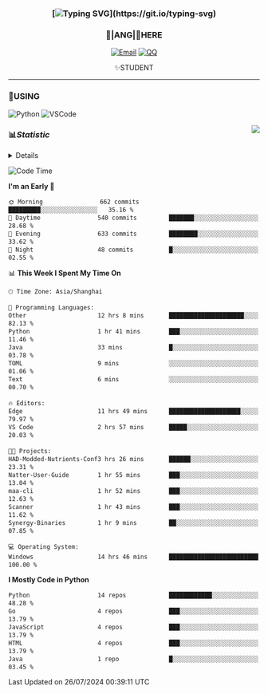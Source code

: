 <div align="center">


### [![Typing SVG](https://readme-typing-svg.herokuapp.com?size=25&duration=2500&color=8C43EA&vCenter=true&width=200&height=40&lines=%F0%9F%8C%B1ANGJustinl%F0%9F%8C%B1+!)](https://git.io/typing-svg)


### 🥛|**ANG**|🥛HERE



[![Email](https://img.shields.io/badge/Email-ANGJustin@163.com-6A5ACD?style=flat-square&logoColor=fff)](mailto:ANGJustinl@163.com)
[![QQ](https://img.shields.io/badge/QQ-77139032-98FB98?style=flat-square&logoColor=fff)](https://qm.qq.com/cgi-bin/qm/qr?k=mcs-cON_aPNfc3hO8-H7lWJHDX-5nKr7&noverify=0)




✨STUDENT 

</div>

---

### 🎨USING

![Python](https://img.shields.io/badge/-Python-blue?style=flat-square&logo=Python&logoColor=fff)
![VSCode](https://img.shields.io/badge/-VSCode-blue?style=flat-square&logo=visualstudiocode&logoColor=fff)


<a href="#">
  <img align="right" src="https://github-readme-stats.vercel.app/api?username=ANGJustinl&count_private=true&show_icons=true&hide_border=true&bg_color=15,f2f7fd,E0EAFC" />
</a>




### 📊*Statistic* 

<details>

<p align="center">
   <img src="github-metrics.svg" alt="typing-svg">
</p>

[![Github activity graph](https://github-readme-activity-graph.angforever.top/graph?username=ANGJustinl&theme=dracula)](https://github.com/ANGJustinl/ANGJustinl)
![image](https://github.com/ANGJustinl/ANGJustinl/assets/96008766/f6c957b8-b907-482a-8804-4c1f944d4b60)
</details>

<!--START_SECTION:waka-->
![Code Time](http://img.shields.io/badge/Code%20Time-223%20hrs%2047%20mins-blue)

**I'm an Early 🐤** 

```text
🌞 Morning                662 commits         █████████░░░░░░░░░░░░░░░░   35.16 % 
🌆 Daytime                540 commits         ███████░░░░░░░░░░░░░░░░░░   28.68 % 
🌃 Evening                633 commits         ████████░░░░░░░░░░░░░░░░░   33.62 % 
🌙 Night                  48 commits          █░░░░░░░░░░░░░░░░░░░░░░░░   02.55 % 
```


📊 **This Week I Spent My Time On** 

```text
🕑︎ Time Zone: Asia/Shanghai

💬 Programming Languages: 
Other                    12 hrs 8 mins       █████████████████████░░░░   82.13 % 
Python                   1 hr 41 mins        ███░░░░░░░░░░░░░░░░░░░░░░   11.46 % 
Java                     33 mins             █░░░░░░░░░░░░░░░░░░░░░░░░   03.78 % 
TOML                     9 mins              ░░░░░░░░░░░░░░░░░░░░░░░░░   01.06 % 
Text                     6 mins              ░░░░░░░░░░░░░░░░░░░░░░░░░   00.70 % 

🔥 Editors: 
Edge                     11 hrs 49 mins      ████████████████████░░░░░   79.97 % 
VS Code                  2 hrs 57 mins       █████░░░░░░░░░░░░░░░░░░░░   20.03 % 

🐱‍💻 Projects: 
HAD-Modded-Nutrients-Conf3 hrs 26 mins       ██████░░░░░░░░░░░░░░░░░░░   23.31 % 
Natter-User-Guide        1 hr 55 mins        ███░░░░░░░░░░░░░░░░░░░░░░   13.04 % 
maa-cli                  1 hr 52 mins        ███░░░░░░░░░░░░░░░░░░░░░░   12.63 % 
Scanner                  1 hr 43 mins        ███░░░░░░░░░░░░░░░░░░░░░░   11.62 % 
Synergy-Binaries         1 hr 9 mins         ██░░░░░░░░░░░░░░░░░░░░░░░   07.85 % 

💻 Operating System: 
Windows                  14 hrs 46 mins      █████████████████████████   100.00 % 
```

**I Mostly Code in Python** 

```text
Python                   14 repos            ████████████░░░░░░░░░░░░░   48.28 % 
Go                       4 repos             ███░░░░░░░░░░░░░░░░░░░░░░   13.79 % 
JavaScript               4 repos             ███░░░░░░░░░░░░░░░░░░░░░░   13.79 % 
HTML                     4 repos             ███░░░░░░░░░░░░░░░░░░░░░░   13.79 % 
Java                     1 repo              █░░░░░░░░░░░░░░░░░░░░░░░░   03.45 % 
```




 Last Updated on 26/07/2024 00:39:11 UTC
<!--END_SECTION:waka-->
